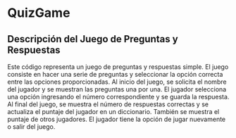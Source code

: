 # QuizGame
<h2>Descripción del Juego de Preguntas y Respuestas</h2>
<p>
  Este código representa un juego de preguntas y respuestas simple. El juego consiste en hacer una serie de preguntas y seleccionar la opción correcta entre las opciones proporcionadas. Al inicio del juego, se solicita el nombre del jugador y se muestran las preguntas una por una. El jugador selecciona una opción ingresando el número correspondiente y se guarda la respuesta. Al final del juego, se muestra el número de respuestas correctas y se actualiza el puntaje del jugador en un diccionario. También se muestra el puntaje de otros jugadores. El jugador tiene la opción de jugar nuevamente o salir del juego.
</p>
